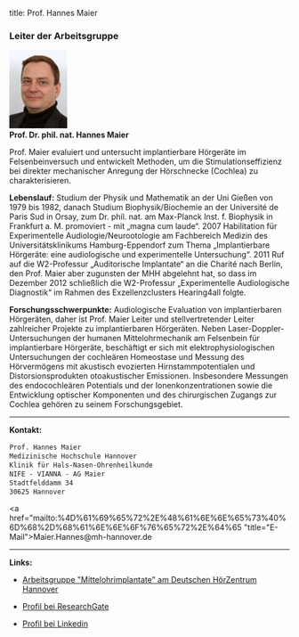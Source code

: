 title: Prof. Hannes Maier

### Leiter der Arbeitsgruppe

![Picture Hannes Maier](hannes.jpg)  
**Prof. Dr. phil. nat. Hannes Maier**   

Prof. Maier evaluiert und untersucht implantierbare Hörgeräte im Felsenbeinversuch und entwickelt Methoden, um die Stimulationseffizienz bei direkter mechanischer Anregung der Hörschnecke (Cochlea) zu charakterisieren.

**Lebenslauf:** Studium der Physik und Mathematik an der Uni Gießen von 1979 bis 1982, danach Studium Biophysik/Biochemie an der Université de Paris Sud in Orsay, zum Dr. phil. nat. am Max-Planck Inst. f. Biophysik in Frankfurt a. M. promoviert - mit „magna cum laude“. 2007 Habilitation für Experimentelle Audiologie/Neurootologie am Fachbereich Medizin des Universitätsklinikums Hamburg-Eppendorf zum Thema „Implantierbare Hörgeräte: eine audiologische und experimentelle Untersuchung“. 2011 Ruf auf die W2-Professur „Auditorische Implantate“ an die Charité nach Berlin, den Prof. Maier aber zugunsten der MHH abgelehnt hat, so dass im Dezember 2012 schließlich die W2-Professur „Experimentelle Audiologische Diagnostik“ im Rahmen des Exzellenzclusters Hearing4all folgte.

**Forschungsschwerpunkte:** Audiologische Evaluation von implantierbaren Hörgeräten, daher ist Prof. Maier Leiter und stellvertretender Leiter zahlreicher Projekte zu implantierbaren Hörgeräten. Neben Laser-Doppler-Untersuchungen der humanen Mittelohrmechanik am Felsenbein für implantierbare Hörgeräte, beschäftigt er sich mit elektrophysiologischen Untersuchungen der cochleären Homeostase und Messung des Hörvermögens mit akustisch evozierten Hirnstammpotentialen und Distorsionsprodukten otoakustischer Emissionen. Insbesondere Messungen des endocochleären Potentials und der Ionenkonzentrationen sowie die Entwicklung optischer Komponenten und des chirurgischen Zugangs zur Cochlea gehören zu seinem Forschungsgebiet.
***
**Kontakt:**

	Prof. Hannes Maier
	Medizinische Hochschule Hannover
	Klinik für Hals-Nasen-Ohrenheilkunde
	NIFE - VIANNA - AG Maier
	Stadtfelddamm 34
	30625 Hannover

<a href="&#x6d;&#x61;&#x69;&#x6c;&#x74;&#x6f;&#x3a;%4D%61%69%65%72%2E%48%61%6E%6E%65%73%40%6D%68%2D%68%61%6E%6E%6F%76%65%72%2E%64%65 "title="&#x45;&#x2d;&#x4d;&#x61;&#x69;&#x6c;">&#x4d;&#x61;&#x69;&#x65;&#x72;&#x2e;&#x48;&#x61;&#x6e;&#x6e;&#x65;&#x73;&#x40;&#x6d;&#x68;&#x2d;&#x68;&#x61;&#x6e;&#x6e;&#x6f;&#x76;&#x65;&#x72;&#x2e;&#x64;&#x65;</a>

***
**Links:**

- [Arbeitsgruppe "Mittelohrimplantate" am Deutschen HörZentrum Hannover](http://www.hoerzentrum-hannover.de/index.php?id=20 "DHZ")

- [Profil bei ResearchGate](http://www.researchgate.net/profile/Hannes_Maier "Profil bei ResearchGate")

- [Profil bei Linkedin](https://linkedin.com/pub/hannes-maier/2/163/92 "Profil bei on LinkedIn")
